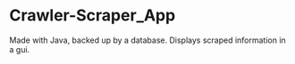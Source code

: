 # Crawler-Scraper_App
 Made with Java, backed up by a database. Displays scraped information in a gui.
